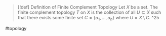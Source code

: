 >[!def] Definition of Finite Complement Topology
>Let $X$ be a set. The finite complement topology $T$ on $X$ is the collection of all $U \subseteq X$ such that there exists some finite set $C = \{a_{1},\dots,a_{n}\}$ where $U = X \setminus C$.  ^25

#topology